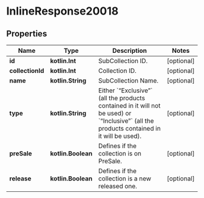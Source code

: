 
# InlineResponse20018

## Properties
Name | Type | Description | Notes
------------ | ------------- | ------------- | -------------
**id** | **kotlin.Int** | SubCollection ID. |  [optional]
**collectionId** | **kotlin.Int** | Collection ID. |  [optional]
**name** | **kotlin.String** | SubCollection Name. |  [optional]
**type** | **kotlin.String** | Either &#x60;“Exclusive”&#x60; (all the products contained in it will not be used) or &#x60;“Inclusive”&#x60; (all the products contained in it will be used). |  [optional]
**preSale** | **kotlin.Boolean** | Defines if the collection is on PreSale. |  [optional]
**release** | **kotlin.Boolean** | Defines if the collection is a new released one. |  [optional]



